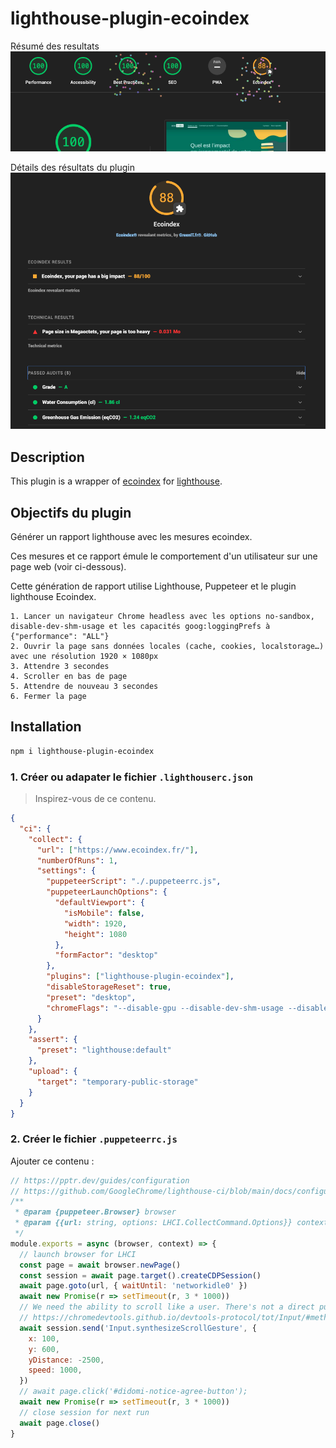 # lighthouse-plugin-ecoindex

Résumé des resultats
![Résumé des resultats](https://raw.githubusercontent.com/NovaGaia/lighthouse-plugin-ecoindex/main/lighthouse-plugin-ecoindex/docs/ecoindex-intro.png?token=GHSAT0AAAAAACEL5E4EZXHI275NKSOZMJBGZKEZIFQ)

Détails des résultats du plugin
![Détails des résultats du plugin](https://raw.githubusercontent.com/NovaGaia/lighthouse-plugin-ecoindex/main/lighthouse-plugin-ecoindex/docs/ecoindex-results.png?token=GHSAT0AAAAAACEL5E4FUG7P7HDNTHKXYXVYZKEZIQQ)

## Description

This plugin is a wrapper of [ecoindex](https://ecoindex.fr/) for [lighthouse](https://github.com/GoogleChrome/lighthouse/blob/main/docs/plugins.md).

## Objectifs du plugin

Générer un rapport lighthouse avec les mesures ecoindex.

Ces mesures et ce rapport émule le comportement d'un utilisateur sur une page web (voir ci-dessous).

Cette génération de rapport utilise Lighthouse, Puppeteer et le plugin lighthouse Ecoindex.

```
1. Lancer un navigateur Chrome headless avec les options no-sandbox, disable-dev-shm-usage et les capacités goog:loggingPrefs à {"performance": "ALL"}
2. Ouvrir la page sans données locales (cache, cookies, localstorage…) avec une résolution 1920 × 1080px
3. Attendre 3 secondes
4. Scroller en bas de page
5. Attendre de nouveau 3 secondes
6. Fermer la page
```

## Installation

```bash
npm i lighthouse-plugin-ecoindex
```

### 1. Créer ou adapater le fichier `.lighthouserc.json`

> Inspirez-vous de ce contenu.

```json
{
  "ci": {
    "collect": {
      "url": ["https://www.ecoindex.fr/"],
      "numberOfRuns": 1,
      "settings": {
        "puppeteerScript": "./.puppeteerrc.js",
        "puppeteerLaunchOptions": {
          "defaultViewport": {
            "isMobile": false,
            "width": 1920,
            "height": 1080
          },
          "formFactor": "desktop"
        },
        "plugins": ["lighthouse-plugin-ecoindex"],
        "disableStorageReset": true,
        "preset": "desktop",
        "chromeFlags": "--disable-gpu --disable-dev-shm-usage --disable-setuid-sandbox --no-sandbox"
      }
    },
    "assert": {
      "preset": "lighthouse:default"
    },
    "upload": {
      "target": "temporary-public-storage"
    }
  }
}
```

### 2. Créer le fichier `.puppeteerrc.js`

Ajouter ce contenu :

```javascript
// https://pptr.dev/guides/configuration
// https://github.com/GoogleChrome/lighthouse-ci/blob/main/docs/configuration.md#puppeteerscript
/**
 * @param {puppeteer.Browser} browser
 * @param {{url: string, options: LHCI.CollectCommand.Options}} context
 */
module.exports = async (browser, context) => {
  // launch browser for LHCI
  const page = await browser.newPage()
  const session = await page.target().createCDPSession()
  await page.goto(url, { waitUntil: 'networkidle0' })
  await new Promise(r => setTimeout(r, 3 * 1000))
  // We need the ability to scroll like a user. There's not a direct puppeteer function for this, but we can use the DevTools Protocol and issue a Input.synthesizeScrollGesture event, which has convenient parameters like repetitions and delay to somewhat simulate a more natural scrolling gesture.
  // https://chromedevtools.github.io/devtools-protocol/tot/Input/#method-synthesizeScrollGesture
  await session.send('Input.synthesizeScrollGesture', {
    x: 100,
    y: 600,
    yDistance: -2500,
    speed: 1000,
  })
  // await page.click('#didomi-notice-agree-button');
  await new Promise(r => setTimeout(r, 3 * 1000))
  // close session for next run
  await page.close()
}
```
